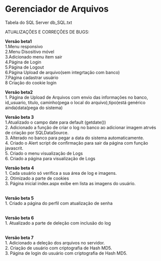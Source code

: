 # Gerenciador de Arquivos
Tabela do SQL Server db_SQL.txt


ATUALIZAÇÕES E CORREÇÕES DE BUGS:

<b>Versão beta1</b>
<br/>1.Menu responsivo
<br/>2.Menu Disositivo móvel
<br/>3.Adicionado menu item sair
<br/>4.Página de Login
<br/>5.Página de Logout
<br/>6.Página Upload de arquivo(sem integrtação com banco)
<br/>7.Página cadastrar usuário
<br/>8 Criação do cookie login

<b>Versão beta2</b>
<br/>1. Página de Upload de Arquivos com envio das informações no banco, id_usuario, titulo, caminho(pega o local do arquivo),tipo(está genérico ainda)data(pega do sistema)

<b>Versão beta 3</b>
<br/>1.Atualizado o campo date para default (getdate())
<br/>2. Adicionado a função de criar o log no banco ao adicionar imagem atrvés de criação por SQLDataSource.
<br/>3. Alterado no banco para pegar a data do sistema automaticamente.
<br/>4. Criado o Alert script de confirmação para sair da página com função javascrit.
<br/>5. Criado o menu  visualização de Logs
<br/>6. Criado a página para visualização de Logs

<b>Versão beta 4</b>
<br/>1. Cada usuário só verifica a sua área de log e imagens.
<br/>2. Otimizado a parte de cookies
<br/>3. Página inicial index.aspx exibe em lista as imagens do usuário.

<br/><b>Versão beta 5</b>
<br/>1. Criado a página do perfil com atualização de senha

<br/><b>Versão beta 6</b>
<br/>1. Atualizado a parte de deleção com inclusão do log

<br/><b>Versão beta 7</b>
<br/>1. Adicionado a deleção dos arquivos no servidor.
<br/>2. Criação de usuário com criptografia de Hash MD5.
<br/>3. Página de login do usuário com criptografia de Hash MD5.


